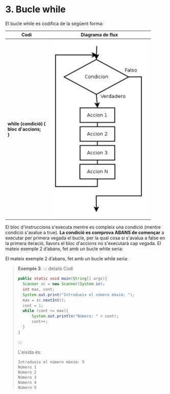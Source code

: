 # 3. Bucle while

El bucle while es codifica de la següent forma: 

|Codi| Diagrama de flux|
|----|-----------------|
|**while (condició) { <br> bloc d'accions; <br> }**| ![Bucle while](uf4/bucle_while.jpg)|

El bloc d'instruccions s'executa mentre es compleix una condició (mentre condició s'avalue a true). **La condició es comprova ABANS de començar** a executar per primera vegada el bucle, per la qual cosa si s'avalua a false en la primera iteració, llavors el bloc d'accions no s'executarà cap vegada. El mateix exemple 2 d’abans, fet amb un bucle while seria:

El mateix exemple 2 d’abans, fet amb un bucle while seria:

>**Exemple 3**:
>::: details Codi
>```java
>public static void main(String[] args){
>   Scanner sc = new Scanner(System.in);
>   int max, cont;
>   System.out.print("Introdueix el número màxim: ");
>   max = sc.nextInt();
>   cont = 1;
>   while (cont <= max){
>       System.out.println("Número: " + cont);
>       cont++;
>   }
>}
>```
>:::
>
>L'eixida és:
>
>```plaintext
>Introdueix el número màxim: 5
>Número 1
>Número 2
>Número 3
>Número 4
>Número 5
>```